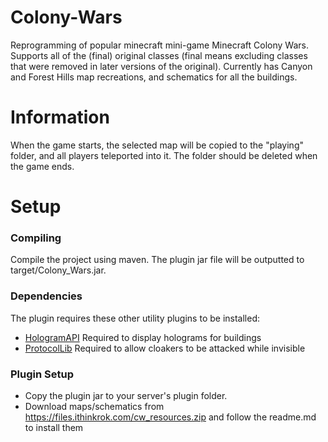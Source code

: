 # Colony-Wars
Reprogramming of popular minecraft mini-game Minecraft Colony Wars. Supports all of the (final) original classes
(final means excluding classes that were removed in later versions of the original). Currently has Canyon and
Forest Hills map recreations, and schematics for all the buildings.

# Information
When the game starts, the selected map will be copied to the "playing" folder, and all players teleported into it.
The folder should be deleted when the game ends.

# Setup
### Compiling
Compile the project using maven. The plugin jar file will be outputted to target/Colony_Wars.jar.

### Dependencies
The plugin requires these other utility plugins to be installed:
* [HologramAPI](https://www.spigotmc.org/resources/api-hologramapi-1-7-1-8.6766/)
Required to display holograms for buildings
* [ProtocolLib](https://www.spigotmc.org/resources/protocollib.1997/)
Required to allow cloakers to be attacked while invisible

### Plugin Setup
* Copy the plugin jar to your server's plugin folder.
* Download maps/schematics from https://files.ithinkrok.com/cw_resources.zip and follow the readme.md to install them
